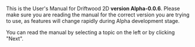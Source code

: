 This is the User's Manual for Driftwood 2D **version Alpha-0.0.6**. Please make sure you are reading the manual for the correct version you are trying to use, as features will change rapidly during Alpha development stage.

You can read the manual by selecting a topic on the left or by clicking "Next".
